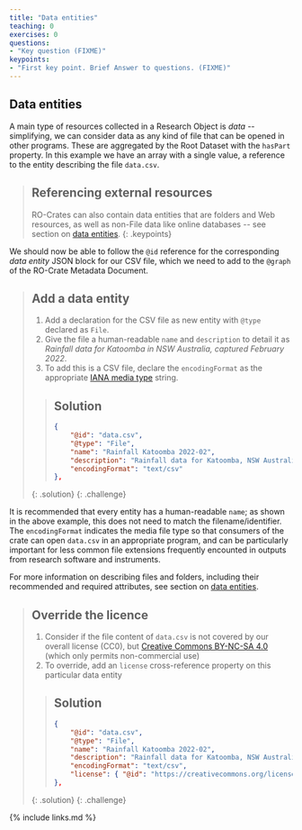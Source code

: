 ```yaml
---
title: "Data entities"
teaching: 0
exercises: 0
questions:
- "Key question (FIXME)"
keypoints:
- "First key point. Brief Answer to questions. (FIXME)"
---
```



## Data entities

A main type of resources collected in a Research Object is _data_ -- simplifying, we can consider data as any kind of file that can be opened in other programs. These are aggregated by the Root Dataset with the `hasPart` property. In this example we have an array with a single value, a reference to the entity describing the file `data.csv`. 

> ## Referencing external resources
>
> RO-Crates can also contain data entities that are folders and Web resources, as well as non-File data like online databases -- see section on [data entities](https://www.researchobject.org/ro-crate/1.1/data-entitites.html).
{: .keypoints}

We should now be able to follow the `@id` reference for the corresponding _data entity_ JSON block for our CSV file, which we need to add to the `@graph` of the RO-Crate Metadata Document. 

> ## Add a data entity
>
> 1. Add a declaration for the CSV file as new entity with `@type` declared as `File`.  
> 2. Give the file a human-readable `name` and `description` to detail it as _Rainfall data for Katoomba in NSW Australia, captured February 2022_. 
> 3. To add this is a CSV file, declare the `encodingFormat` as the appropriate [IANA media type](https://www.iana.org/assignments/media-types/#text) string. 
> 
> > ## Solution
> > ```json
> > {
> >     "@id": "data.csv",
> >     "@type": "File",
> >     "name": "Rainfall Katoomba 2022-02",
> >     "description": "Rainfall data for Katoomba, NSW Australia February 2022",
> >     "encodingFormat": "text/csv"
> > },  
> > ```
> > 
> {: .solution}
{: .challenge}


It is recommended that every entity has a human-readable `name`; as shown in the above example, this does not need to match the filename/identifier. The `encodingFormat` indicates the media file type so that consumers of the crate can open `data.csv` in an appropriate program, and can be particularly important for less common file extensions frequently encounted in outputs from research software and instruments.

For more information on describing files and folders, including their recommended and required attributes, see section on [data entities](https://www.researchobject.org/ro-crate/1.1/data-entitites.html).

> ## Override the licence
> 
> 1. Consider if the file content of `data.csv` is not covered by our overall license (CC0), but [Creative Commons BY-NC-SA 4.0](https://creativecommons.org/licenses/by-nc-sa/4.0/) (which only permits non-commercial use)
> 2. To override, add an  `license` cross-reference property on this particular data entity
> 
> > ## Solution
> >
> > ```json
> > {
> >     "@id": "data.csv",
> >     "@type": "File",
> >     "name": "Rainfall Katoomba 2022-02",
> >     "description": "Rainfall data for Katoomba, NSW Australia February 2022",
> >     "encodingFormat": "text/csv",
> >     "license": { "@id": "https://creativecommons.org/licenses/by-nc-sa/4.0/" }
> > },  
> > ```
> {: .solution}
{: .challenge}



{% include links.md %}

